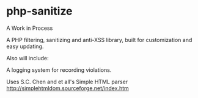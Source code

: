 php-sanitize
============

A Work in Process

A PHP filtering, sanitizing and anti-XSS library, built for customization and easy updating.

Also will include:

A logging system for recording violations.


Uses S.C. Chen and et all's Simple HTML parser
http://simplehtmldom.sourceforge.net/index.htm